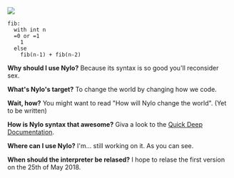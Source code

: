 ![](https://github.com/veggero/nylo/blob/master/images/NyloBanner.png?raw=true)

    fib:
      with int n
      =0 or =1
        1
      else
        fib(n-1) + fib(n-2)

**Why should I use Nylo?** Because its syntax is so good you'll reconsider sex.

**What's Nylo's target?** To change the world by changing how we code.

**Wait, how?** You might want to read "How will Nylo change the world". (Yet to be written)

**How is Nylo syntax that awesome?** Giva a look to the [Quick Deep Documentation](https://github.com/veggero/nylo/wiki/Quick-Deep-Documentation).

**Where can I use Nylo?** I'm... still working on it. As you can see.

**When should the interpreter be relased?** I hope to relase the first version on the 25th of May 2018.
